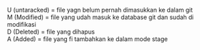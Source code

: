 U (untaracked) = file yagn belum pernah dimasukkan ke dalam git  
M (Modified) = file yang udah masuk ke database git dan sudah di modifikasi  
D (Deleted) = file yang dihapus  
A (Added) = file yang fi tambahkan ke dalam mode stage   